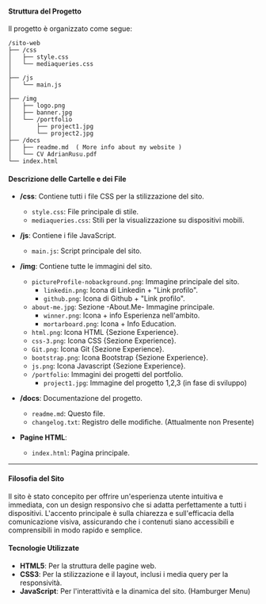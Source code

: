 #### Struttura del Progetto

Il progetto è organizzato come segue:

```
/sito-web
├── /css
│   ├── style.css
│   └── mediaqueries.css
│   
├── /js
│   └── main.js   
│     
├── /img
│   ├── logo.png
│   ├── banner.jpg
│   └── /portfolio
│       ├── project1.jpg
│       └── project2.jpg
├── /docs
│   ├── readme.md  ( More info about my website )
│   └── CV AdrianRusu.pdf
└── index.html
```

#### Descrizione delle Cartelle e dei File

- **/css**: Contiene tutti i file CSS per la stilizzazione del sito.
  - `style.css`: File principale di stile.
  - `mediaqueries.css`: Stili per la visualizzazione su dispositivi mobili.

- **/js**: Contiene i file JavaScript.
  - `main.js`: Script principale del sito.

- **/img**: Contiene tutte le immagini del sito.
  - `pictureProfile-nobackground.png`: Immagine principale del sito.
    - `linkedin.png`: Icona di Linkedin + "Link profilo".
    - `github.png`: Icona di Github + "Link profilo".
  - `about-me.jpg`: Sezione -About.Me- Immagine principale.
    - `winner.png`: Icona + info Esperienza nell'ambito.
    - `mortarboard.png`: Icona + Info Education.
  - `html.png`: Icona HTML {Sezione Experience}.
  - `css-3.png`: Icona CSS {Sezione Experience}.
  - `Git.png`: Icona Git {Sezione Experience}.
  - `bootstrap.png`: Icona Bootstrap {Sezione Experience}.
  - `js.png`: Icona Javascript {Sezione Experience}.
  - `/portfolio`: Immagini dei progetti del portfolio.
    - `project1.jpg`: Immagine del progetto 1,2,3 (in fase di sviluppo)


- **/docs**: Documentazione del progetto.
  - `readme.md`: Questo file.
  - `changelog.txt`: Registro delle modifiche. (Attualmente non Presente)

- **Pagine HTML**:
  - `index.html`: Pagina principale.

---

#### Filosofia del Sito

Il sito è stato concepito per offrire un'esperienza utente intuitiva e immediata, con un design responsivo che si adatta perfettamente a tutti i dispositivi. L'accento principale è sulla chiarezza e sull'efficacia della comunicazione visiva, assicurando che i contenuti siano accessibili e comprensibili in modo rapido e semplice.

#### Tecnologie Utilizzate

- **HTML5**: Per la struttura delle pagine web.
- **CSS3**: Per la stilizzazione e il layout, inclusi i media query per la responsività.
- **JavaScript**: Per l'interattività e la dinamica del sito. (Hamburger Menu)

